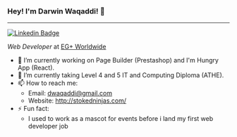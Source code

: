 ### Hey! I'm Darwin Waqaddi! 👋
---
[![Linkedin Badge](https://img.shields.io/badge/-dwaqaddi-blue?style=flat-square&logo=Linkedin&logoColor=white&link=https://www.linkedin.com/in/waqaddi/)](https://www.linkedin.com/in/waqaddi/)

*Web Developer* at [EG+ Worldwide](https://www.egplusww.com/en/)

- 🔭 I’m currently working on Page Builder (Prestashop) and I'm Hungry App (React).
- 🌱 I’m currently taking Level 4 and 5 IT and Computing Diploma (ATHE).
- 📫 How to reach me:
  - Email: dwaqaddi@gmail.com
  - Website: http://stokedninjas.com/
- ⚡ Fun fact:
  - I used to work as a mascot for events before i land my first web developer job

